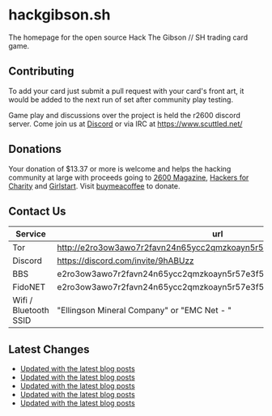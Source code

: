 # hackgibson.sh
The homepage for the open source Hack The Gibson // SH trading card game.


## Contributing

To add your card just submit a pull request with your card's front art, it would be added to the next run of set after community play testing.

Game play and discussions over the project is held the r2600 discord server. Come join us at [Discord](https://discord.com/invite/9hABUzz) or via IRC at https://www.scuttled.net/


## Donations

Your donation of $13.37 or more is welcome and helps the hacking community at large with proceeds going to [2600 Magazine](https://2600.com/), [Hackers for Charity](https://hackersforcharity.org) and [Girlstart](https://girlstart.org).  Visit [buymeacoffee](https://www.buymeacoffee.com/hackgibson.sh) to donate.


## Contact Us

Service | url
-|-
Tor | http://e2ro3ow3awo7r2favn24n65ycc2qmzkoayn5r57e3f56nvjwdcgg32ad.onion
Discord | https://discord.com/invite/9hABUzz
BBS | e2ro3ow3awo7r2favn24n65ycc2qmzkoayn5r57e3f56nvjwdcgg32ad.onion:23
FidoNET | e2ro3ow3awo7r2favn24n65ycc2qmzkoayn5r57e3f56nvjwdcgg32ad.onion:24554
Wifi / Bluetooth SSID | "Ellingson Mineral Company" or "EMC Net - <fidonet address>"

## Latest Changes
<!-- BLOG-POST-LIST:START -->
- [Updated with the latest blog posts](https://github.com/DFW2600/hackgibson.sh/commit/de3d52846855736fb74291d85bcb39b0d1eaae58)
- [Updated with the latest blog posts](https://github.com/DFW2600/hackgibson.sh/commit/2b354d0f4c64c6e9dcc4940dc5347315f7048143)
- [Updated with the latest blog posts](https://github.com/DFW2600/hackgibson.sh/commit/b69796b43c43f1603dddf5212550a0780c8c608d)
- [Updated with the latest blog posts](https://github.com/DFW2600/hackgibson.sh/commit/84195237a84c29115a3766f3b398f4af3ffb58e3)
- [Updated with the latest blog posts](https://github.com/DFW2600/hackgibson.sh/commit/52e764d53f179d930e25a38dc43f86bd25db1fd1)
<!-- BLOG-POST-LIST:END -->
